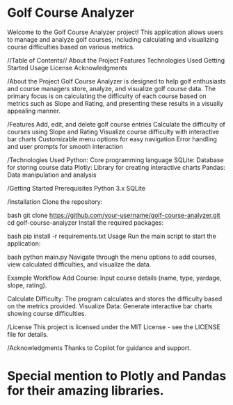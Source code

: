 # Golf Course Analyzer
Welcome to the Golf Course Analyzer project! This application allows users to manage and analyze golf courses, including calculating and visualizing course difficulties based on various metrics.

//Table of Contents//
About the Project
Features
Technologies Used
Getting Started
Usage
License
Acknowledgments

/About the Project
Golf Course Analyzer is designed to help golf enthusiasts and course managers store, analyze, and visualize golf course data. The primary focus is on calculating the difficulty of each course based on metrics such as Slope and Rating, and presenting these results in a visually appealing manner.

/Features
Add, edit, and delete golf course entries
Calculate the difficulty of courses using Slope and Rating
Visualize course difficulty with interactive bar charts
Customizable menu options for easy navigation
Error handling and user prompts for smooth interaction

/Technologies Used
Python: Core programming language
SQLite: Database for storing course data
Plotly: Library for creating interactive charts
Pandas: Data manipulation and analysis

/Getting Started
Prerequisites
Python 3.x
SQLite

/Installation
Clone the repository:

bash
git clone https://github.com/your-username/golf-course-analyzer.git
cd golf-course-analyzer
Install the required packages:

bash
pip install -r requirements.txt
Usage
Run the main script to start the application:

bash
python main.py
Navigate through the menu options to add courses, view calculated difficulties, and visualize the data.

Example Workflow
Add Course: Input course details (name, type, yardage, slope, rating).

Calculate Difficulty: The program calculates and stores the difficulty based on the metrics provided.
Visualize Data: Generate interactive bar charts showing course difficulties.

/License
This project is licensed under the MIT License - see the LICENSE file for details.

/Acknowledgments
Thanks to Copilot for guidance and support.

# Special mention to Plotly and Pandas for their amazing libraries.
